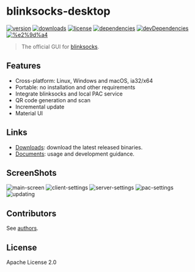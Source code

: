 # blinksocks-desktop

[![version](https://img.shields.io/npm/v/blinksocks-desktop.svg)](https://www.npmjs.com/package/blinksocks-desktop)
[![downloads](https://img.shields.io/npm/dt/blinksocks-desktop.svg)](https://www.npmjs.com/package/blinksocks-desktop)
[![license](https://img.shields.io/npm/l/blinksocks-desktop.svg)](https://github.com/blinksocks/blinksocks-desktop/blob/master/LICENSE)
[![dependencies](https://img.shields.io/david/blinksocks/blinksocks.svg)](https://www.npmjs.com/package/blinksocks-desktop)
[![devDependencies](https://img.shields.io/david/dev/blinksocks/blinksocks-desktop.svg)](https://www.npmjs.com/package/blinksocks-desktop)
[![%e2%9d%a4](https://img.shields.io/badge/made%20with-%e2%9d%a4-ff69b4.svg)](https://github.com/blinksocks/blinksocks-desktop)

> The official GUI for [blinksocks](https://github.com/blinksocks/blinksocks).

## Features

* Cross-platform: Linux, Windows and macOS, ia32/x64
* Portable: no installation and other requirements
* Integrate blinksocks and local PAC service
* QR code generation and scan
* Incremental update
* Material UI

## Links

* [Downloads](RELEASE.md): download the latest released binaries.
* [Documents](docs): usage and development guidance.

## ScreenShots

![main-screen](docs/screenshots/main-screen.png)
![client-settings](docs/screenshots/client-settings.png)
![server-settings](docs/screenshots/server-settings.png)
![pac-settings](docs/screenshots/pac-settings.png)
![updating](docs/screenshots/updating.png)

## Contributors

See [authors](AUTHORS).

## License

Apache License 2.0
